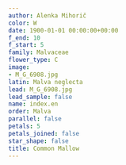 ```yaml
---
author: Alenka Mihorič
color: W
date: 1900-01-01 00:00:00+00:00
f_end: 10
f_start: 5
family: Malvaceae
flower_type: C
image:
- M_G_6908.jpg
latin: Malva neglecta
lead: M_G_6908.jpg
lead_sample: false
name: index.en
order: Malva
parallel: false
petals: 5
petals_joined: false
star_shape: false
title: Common Mallow
---
```

